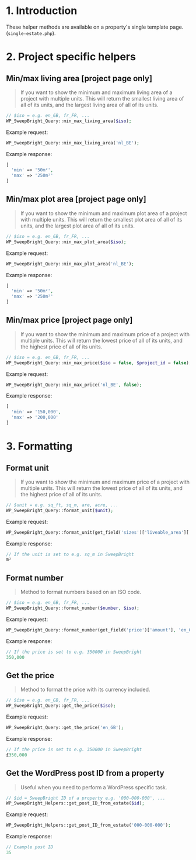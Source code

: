 # 1. Introduction

These helper methods are available on a property's single template page. (`single-estate.php`).

# 2. Project specific helpers

## Min/max living area [project page only]

> If you want to show the minimum and maximum living area of a project with multiple units. This will return the smallest living area of all of its units, and the largest living area of all of its units.

```php
// $iso = e.g. en_GB, fr_FR, ...
WP_SweepBright_Query::min_max_living_area($iso);
```

Example request:
```php
WP_SweepBright_Query::min_max_living_area('nl_BE');
```

Example response:
```php
[
  'min' => '50m²',
  'max' => '250m²'
]
```

## Min/max plot area [project page only]

> If you want to show the minimum and maximum plot area of a project with multiple units. This will return the smallest plot area of all of its units, and the largest plot area of all of its units.

```php
// $iso = e.g. en_GB, fr_FR, ...
WP_SweepBright_Query::min_max_plot_area($iso);
```

Example request:
```php
WP_SweepBright_Query::min_max_plot_area('nl_BE');
```

Example response:
```php
[
  'min' => '50m²',
  'max' => '250m²'
]
```

## Min/max price [project page only]

> If you want to show the minimum and maximum price of a project with multiple units. This will return the lowest price of all of its units, and the highest price of all of its units.

```php
// $iso = e.g. en_GB, fr_FR, ...
WP_SweepBright_Query::min_max_price($iso = false, $project_id = false);
```

Example request:
```php
WP_SweepBright_Query::min_max_price('nl_BE', false);
```

Example response:
```php
[
  'min' => '150,000',
  'max' => '200,000'
]
```

# 3. Formatting

## Format unit

> If you want to show the minimum and maximum price of a project with multiple units. This will return the lowest price of all of its units, and the highest price of all of its units.

```php
// $unit = e.g. sq_ft, sq_m, are, acre, ...
WP_SweepBright_Query::format_unit($unit);
```

Example request:
```php
WP_SweepBright_Query::format_unit(get_field('sizes')['liveable_area']['unit']);
```

Example response:
```php
// If the unit is set to e.g. sq_m in SweepBright
m²
```

## Format number

> Method to format numbers based on an ISO code.

```php
// $iso = e.g. en_GB, fr_FR, ...
WP_SweepBright_Query::format_number($number, $iso);
```

Example request:
```php
WP_SweepBright_Query::format_number(get_field('price')['amount'], 'en_GB');
```

Example response:
```php
// If the price is set to e.g. 350000 in SweepBright
350,000
```

## Get the price

> Method to format the price with its currency included.

```php
// $iso = e.g. en_GB, fr_FR, ...
WP_SweepBright_Query::get_the_price($iso);
```

Example request:
```php
WP_SweepBright_Query::get_the_price('en_GB');
```

Example response:
```php
// If the price is set to e.g. 350000 in SweepBright
£350,000
```

## Get the WordPress post ID from a property

> Useful when you need to perform a WordPress specific task.

```php
// $id = SweepBright ID of a property e.g. '000-000-000', ...
WP_SweepBright_Helpers::get_post_ID_from_estate($id);
```

Example request:
```php
WP_SweepBright_Helpers::get_post_ID_from_estate('000-000-000');
```

Example response:
```php
// Example post ID
35
```
